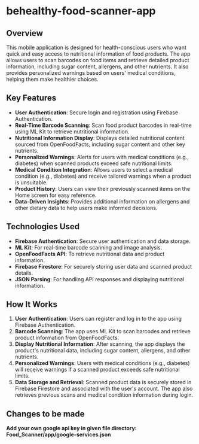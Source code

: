 # behealthy-food-scanner-app

## Overview

This mobile application is designed for health-conscious users who want quick and easy access to nutritional information of food products. The app allows users to scan barcodes on food items and retrieve detailed product information, including sugar content, allergens, and other nutrients. It also provides personalized warnings based on users' medical conditions, helping them make healthier choices. 

## Key Features

- **User Authentication**: Secure login and registration using Firebase Authentication.
- **Real-Time Barcode Scanning**: Scan food product barcodes in real-time using ML Kit to retrieve nutritional information.
- **Nutritional Information Display**: Displays detailed nutritional content sourced from OpenFoodFacts, including sugar content and other key nutrients.
- **Personalized Warnings**: Alerts for users with medical conditions (e.g., diabetes) when scanned products exceed safe nutritional limits.
- **Medical Condition Integration**: Allows users to select a medical condition (e.g., diabetes) and receive tailored warnings when a product is unsuitable.
- **Product History**: Users can view their previously scanned items on the Home screen for easy reference.
- **Data-Driven Insights**: Provides additional information on allergens and other dietary data to help users make informed decisions.

## Technologies Used

- **Firebase Authentication**: Secure user authentication and data storage.
- **ML Kit**: For real-time barcode scanning and image analysis.
- **OpenFoodFacts API**: To retrieve nutritional data and product information.
- **Firebase Firestore**: For securely storing user data and scanned product details.
- **JSON Parsing**: For handling API responses and displaying nutritional information.

## How It Works

1. **User Authentication**: Users can register and log in to the app using Firebase Authentication.
2. **Barcode Scanning**: The app uses ML Kit to scan barcodes and retrieve product information from OpenFoodFacts.
3. **Display Nutritional Information**: After scanning, the app displays the product's nutritional data, including sugar content, allergens, and other nutrients.
4. **Personalized Warnings**: Users with medical conditions (e.g., diabetes) will receive warnings if a scanned product exceeds safe nutritional limits.
5. **Data Storage and Retrieval**: Scanned product data is securely stored in Firebase Firestore and associated with the user's account. The app also retrieves previous scans and medical condition information during login.

## Changes to be made

**Add your own google api key in given file directory: Food_Scanner/app/google-services.json**
